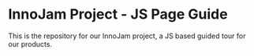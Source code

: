 # InnoJam Project - JS Page Guide

This is the repository for our InnoJam project, a JS based guided tour for our products. 
